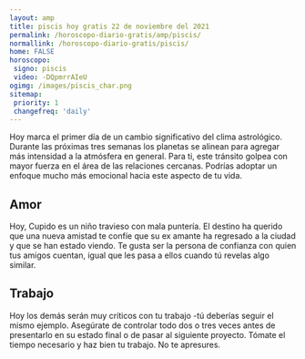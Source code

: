 ```yaml
---
layout: amp
title: piscis hoy gratis 22 de noviembre del 2021 
permalink: /horoscopo-diario-gratis/amp/piscis/
normallink: /horoscopo-diario-gratis/piscis/
home: FALSE
horoscopo:
 signo: piscis
 video: -DQpmrrAIeU
ogimg: /images/piscis_char.png
sitemap:
 priority: 1
 changefreq: 'daily'
---
```



Hoy marca el primer día de un cambio significativo del clima astrológico. Durante las próximas tres semanas los planetas se alinean para agregar más intensidad a la atmósfera en general. Para ti, este tránsito golpea con mayor fuerza en el área de las relaciones cercanas. Podrías adoptar un enfoque mucho más emocional hacia este aspecto de tu vida.

## Amor

Hoy, Cupido es un niño travieso con mala puntería. El destino ha querido que una nueva amistad te confíe que su ex amante ha regresado a la ciudad y que se han estado viendo. Te gusta ser la persona de confianza con quien tus amigos cuentan, igual que les pasa a ellos cuando tú revelas algo similar.

## Trabajo

Hoy los demás serán muy críticos con tu trabajo -tú deberías seguir el mismo ejemplo. Asegúrate de controlar todo dos o tres veces antes de presentarlo en su estado final o de pasar al siguiente proyecto. Tómate el tiempo necesario y haz bien tu trabajo. No te apresures.